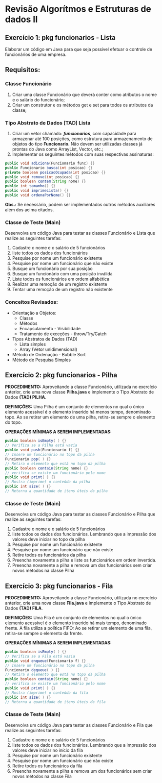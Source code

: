 # Revisão Algorítmos e Estruturas de dados II

## Exercício 1: pkg funcionarios - Lista
Elaborar um código em Java para que seja possível efetuar o controle de funcionários de uma empresa.

## Requisitos:

### Classe Funcionário
1. Criar uma classe Funcionário que deverá conter como atributos o nome e o salário do funcionário;
2. Criar um construtor e os métodos get e set para todos os atributos da classe;

### Tipo Abstrato de Dados (TAD) Lista
1. Criar um vetor chamado: ***funcionarios***, com capacidade para armazenar até 100 posições, como estrutura para armazenamento de objetos do tipo **Funcionario**. Não devem ser utilizadas classes já prontas do Java como ArrayList, Vector, etc.;
2. Implementar os seguintes métodos com suas respectivas assinaturas:
````JAVA
public void adiciona(Funcionario func) {}
public Funcionario busca(int posicao) {}
private boolean posicaoOcupada(int posicao) {}
public void remove(int posicao) {}
public boolean contem(String nome) {}
public int tamanho() {}
public void imprimeLista() {}
public void ordenaPorNome() {}
````
**Obs.:** Se necessário, podem ser implementados outros métodos auxiliares além dos acima citados.

### Classe de Teste (Main)

Desenvolva um código Java para testar as classes Funcionário e Lista que realize as seguintes tarefas: 

1. Cadastre o nome e o salário de 5 funcionários
2. liste todos os dados dos funcionários
3. Pesquise por nome um funcionário existente
4. Pesquise por nome um funcionário que não existe
5. Busque um funcionário por sua posição
6. Busque um funcionário com uma posição inválida 
7. Liste todos os funcionários em ordem alfabética
8. Realizar uma remoção de um registro existente 
9. Tentar uma remoção de um registro não existente

### Conceitos Revisados:

- Orientação a Objetos:
  - Classe
  - Métodos
  - Encapsulamento - Visibilidade
  - Tratamento de exceções - throw/Try/Catch
- Tipos Abstratos de Dados (TAD)
  - Lista simples
  - Array (Vetor unidimensional)
- Método de Ordenação - Bubble Sort
- Método de Pesquisa Simples

## Exercício 2: pkg funcionarios - Pilha

**PROCEDIMENTO:** Aproveitando a classe Funcionário, utilizada no exercício anterior, crie uma nova classe **Pilha.java** e implemente o Tipo Abstrato de Dados **(TAD) PILHA**.

**DEFINIÇÕES:** Uma Pilha é um conjunto de elementos no qual o único elemento acessível é o elemento inserido há menos tempo, denominado topo. Ao se retirar um elemento de uma pilha, retira-se sempre o elemento do topo.

**OPERAÇÕES MÍNIMAS A SEREM IMPLEMENTADAS:**
```JAVA
public boolean isEmpty( ) {}
// Verifica se a Pilha está vazia
public void push(Funcionario f) {}
// Insere um funcionário no topo da pilha
Funcionario pop( ) {}
// Retira o elemento que está no topo da pilha
public boolean contain(String nome) {}
// verifica se existe um funcionário pelo nome
public void print( ) {}
// Mostra (imprime) o conteúdo da pilha
public int size( ) {}
// Retorna a quantidade de itens úteis da pilha
```

### Classe de Teste (Main)

Desenvolva um código Java para testar as classes Funcionário e Pilha que realize as seguintes tarefas: 

1. Cadastre o nome e o salário de 5 funcionários
2. liste todos os dados dos funcionários. Lembrando que a impressão dos valores deve iniciar no topo da pilha
3. Pesquise por nome um funcionário existente
4. Pesquise por nome um funcionário que não existe
5. Retire todos os funcionários da pilha
6. Preencha novamente a pilha e liste os funcionários em ordem invertida.
7. Preencha novamente a pilha e remova um dos funcionários sem criar novos métodos na classe Pilha

## Exercício 3: pkg funcionarios - Fila

**PROCEDIMENTO:** Aproveitando a classe Funcionário, utilizada no exercício anterior, crie uma nova classe **Fila.java** e implemente o Tipo Abstrato de Dados **(TAD) FILA**.

**DEFINIÇÕES:** Uma Fila é um conjunto de elementos no qual o único elemento acessível é o elemento inserido há mais tempo, denominado frente. A fila utiliza a política FIFO: Ao se retirar um elemento de uma fila, retira-se sempre o elemento da frente.

**OPERAÇÕES MÍNIMAS A SEREM IMPLEMENTADAS:**
```JAVA
public boolean isEmpty( ) {}
// Verifica se a Fila está vazia
public void enqueue(Funcionario f) {}
// Insere um funcionário no topo da pilha
Funcionario dequeue( ) {}
// Retira o elemento que está no topo da pilha
public boolean contain(String nome) {}
// verifica se existe um funcionário pelo nome
public void print( ) {}
// Mostra (imprime) o conteúdo da fila
public int size( ) {}
// Retorna a quantidade de itens úteis da fila
```

### Classe de Teste (Main)

Desenvolva um código Java para testar as classes Funcionário e Fila que realize as seguintes tarefas:

1. Cadastre o nome e o salário de 5 funcionários
2. liste todos os dados dos funcionários. Lembrando que a impressão dos valores deve iniciar no início da fila
3. Pesquise por nome um funcionário existente
4. Pesquise por nome um funcionário que não existe
5. Retire todos os funcionários da fila
6. Preencha novamente a pilha e remova um dos funcionários sem criar novos métodos na classe Fila





